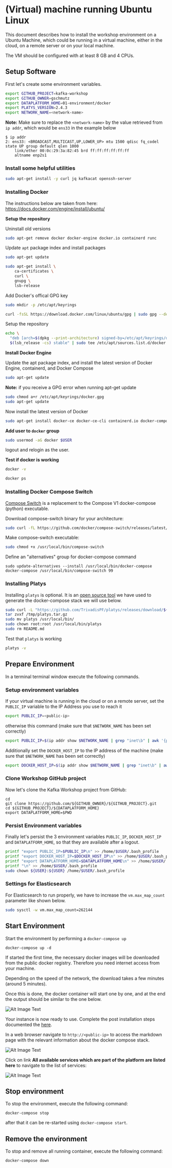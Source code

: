 # (Virtual) machine running Ubuntu Linux

This document describes how to install the workshop environment on a Ubuntu Machine, which could be running in a virtual machine, either in the cloud, on a remote server or on your local machine.

The VM should be configured with at least 8 GB and 4 CPUs.

## Setup Software

First let's create some environment variables.   

```bash
export GITHUB_PROJECT=kafka-workshop
export GITHUB_OWNER=gschmutz
export DATAPLATFORM_HOME=01-environment/docker
export PLATYS_VERSION=2.4.3
export NETWORK_NAME=<network-name>
```

**Note:** Make sure to replace the `<network-name>` by the value retrieved from `ip addr`, which would be `ens33` in the example below

```
$ ip addr
2: ens33: <BROADCAST,MULTICAST,UP,LOWER_UP> mtu 1500 qdisc fq_codel state UP group default qlen 1000
    link/ether 00:0c:29:3a:82:45 brd ff:ff:ff:ff:ff:ff
    altname enp2s1
```    

### Install some helpful utilities

```bash
sudo apt-get install -y curl jq kafkacat openssh-server
```

### Installing Docker

The instructions below are taken from here: <https://docs.docker.com/engine/install/ubuntu/>

**Setup the repository**

Uninstall old versions

```bash
sudo apt-get remove docker docker-engine docker.io containerd runc
```

Update `apt` package index and install packages

```bash
sudo apt-get update

sudo apt-get install \
    ca-certificates \
    curl \
    gnupg \
    lsb-release
```    

Add Docker's offical GPG key

```bash    
sudo mkdir -p /etc/apt/keyrings

curl -fsSL https://download.docker.com/linux/ubuntu/gpg | sudo gpg --dearmor -o /etc/apt/keyrings/docker.gpg
```

Setup the repository

```bash    
echo \
  "deb [arch=$(dpkg --print-architecture) signed-by=/etc/apt/keyrings/docker.gpg] https://download.docker.com/linux/ubuntu \
  $(lsb_release -cs) stable" | sudo tee /etc/apt/sources.list.d/docker.list > /dev/null
```

**Install Docker Engine**

Update the apt package index, and install the latest version of Docker Engine, containerd, and Docker Compose

```bash    
sudo apt-get update
```

**Note:** if you receive a GPG error when running apt-get update

```bash
sudo chmod a+r /etc/apt/keyrings/docker.gpg
sudo apt-get update
```

Now install the latest version of Docker

```bash
sudo apt-get install docker-ce docker-ce-cli containerd.io docker-compose-plugin
```

**Add user to `docker` group**

```bash    
sudo usermod -aG docker $USER
```

logout and relogin as the user. 

**Test if docker is working**

```bash
docker -v

docker ps
```

### Installing Docker Compose Switch

[Compose Switch](https://github.com/docker/compose-switch) is a replacement to the Compose V1 docker-compose (python) executable.

Download compose-switch binary for your architecture:

```bash
sudo curl -fL https://github.com/docker/compose-switch/releases/latest/download/docker-compose-linux-amd64 -o /usr/local/bin/compose-switch
```

Make compose-switch executable:

```bash
sudo chmod +x /usr/local/bin/compose-switch
```

Define an "alternatives" group for docker-compose command

```
sudo update-alternatives --install /usr/local/bin/docker-compose docker-compose /usr/local/bin/compose-switch 99
```

### Installing Platys

Installing `platys` is optional. It is an [open source tool](http://github.com/trivadispf/platys) we have used to generate the docker-compose stack we will use below.

```bash
sudo curl -L "https://github.com/TrivadisPF/platys/releases/download/${PLATYS_VERSION}/platys_${PLATYS_VERSION}_linux_x86_64.tar.gz" -o /tmp/platys.tar.gz
tar zvxf /tmp/platys.tar.gz 
sudo mv platys /usr/local/bin/
sudo chown root:root /usr/local/bin/platys
sudo rm README.md 
```

Test that `platys` is working

```bash
platys -v
```

## Prepare Environment

In a terminal terminal window execute the following commands. 

### Setup environment variables

If your virtual machine is running in the cloud or on a remote server, set the `PUBLIC_IP` variable to the IP Address you use to reach it

```bash
export PUBLIC_IP=<public-ip>
```

otherwise this command (make sure that `$NETWORK_NAME` has been set correctly)

```bash
export PUBLIC_IP=$(ip addr show $NETWORK_NAME | grep "inet\b" | awk '{print $2}' | cut -d/ -f1)
```

Additionally set the `DOCKER_HOST_IP` to the IP address of the machine (make sure that `$NETWORK_NAME` has been set correctly)

```bash
export DOCKER_HOST_IP=$(ip addr show $NETWORK_NAME | grep "inet\b" | awk '{print $2}' | cut -d/ -f1)
```

### Clone Workshop GitHub project

Now let's clone the Kafka Workshop project from GitHub:

```
cd 
git clone https://github.com/${GITHUB_OWNER}/${GITHUB_PROJECT}.git
cd ${GITHUB_PROJECT}/${DATAPLATFORM_HOME}
export DATAPLATFORM_HOME=$PWD
```

### Persist Environment variables

Finally let's persist the 3 environment variables `PUBLIC_IP`, `DOCKER_HOST_IP` and `DATAPLATFORM_HOME`, so that they are available after a logout.

```bash
printf "export PUBLIC_IP=$PUBLIC_IP\n" >> /home/$USER/.bash_profile
printf "export DOCKER_HOST_IP=$DOCKER_HOST_IP\n" >> /home/$USER/.bash_profile
printf "export DATAPLATFORM_HOME=$DATAPLATFORM_HOME\n" >> /home/$USER/.bash_profile
printf "\n" >> /home/$USER/.bash_profile
sudo chown ${USER}:${USER} /home/$USER/.bash_profile
```

### Settings for Elasticsearch

For Elasticsearch to run properly, we have to increase the `vm.max_map_count` parameter like shown below.  

```bash
sudo sysctl -w vm.max_map_count=262144   
```

## Start Environment

Start the environment by performing a `docker-compose up`

```
docker-compose up -d
```

If started the first time, the necessary docker images will be downloaded from the public docker registry. Therefore you need internet access from your machine.

Depending on the speed of the network, the download takes a few minutes (around 5 minutes).

Once this is done, the docker container will start one by one, and at the end the output should be similar to the one below. 

![Alt Image Text](./images/start-env-docker.png "StartDocker")

Your instance is now ready to use. Complete the post installation steps documented the [here](README.md).

In a web browser navigate to `http://<public-ip>` to access the markdown page with the relevant information about the docker compose stack.

![Alt Image Text](./images/markdown-info.png "markdown")

Click on link **All available services which are part of the platform are listed here** to navigate to the list of services:

![Alt Image Text](./images/markdown-info-services.png "markdown")

## Stop environment

To stop the environment, execute the following command:

```
docker-compose stop
```

after that it can be re-started using `docker-compose start`.

## Remove the environment

To stop and remove all running container, execute the following command:

```
docker-compose down
```



